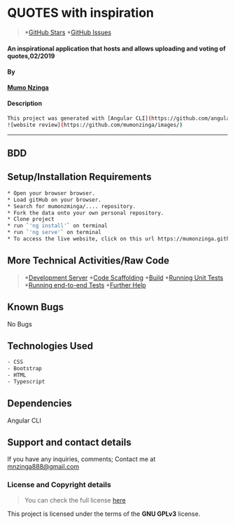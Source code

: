 # QUOTES with inspiration 
>*[GitHub Stars](https://github.com/mumonzinga/github-search/stargazers) *[GitHub Issues](https://github.com/mumonzinga/github-search/issues)

#### An inspirational  application that hosts and allows uploading and voting of quotes,02/2019

#### By 
**[Mumo Nzinga](https://github.com/mumonzinga)**

#### Description
```bash
This project was generated with [Angular CLI](https://github.com/angular/angular-cli) version 7.3.6. It is an online application that allows one to view, upload  and vote for quotes, which are themed for inspiration.
![website review](https://github.com/mumonzinga/images/)
```
---
## BDD


## Setup/Installation Requirements
```bash
* Open your browser browser.
* Load gitHub on your browser.
* Search for mumonzminga/.... repository.
* Fork the data onto your own personal repository.
* Clone project
* run `'ng install'` on terminal
* run `'ng serve'` on terminal
* To access the live website, click on this url https://mumonzinga.github.io/Quotes-s
```
## More Technical Activities/Raw Code
>*[Development Server](https://github.com/mumonzinga/github-search/blob/master/developmentserver.md)
>*[Code Scaffolding](https://github.com/mumonzinga/github-search/blob/master/codescaffolding.md)
>*[Build](https://github.com/mumonzinga/github-search/blob/master/build.md)
>*[Running Unit Tests](https://github.com/mumonzinga/github-search/blob/master/runningunittests.md)
>*[Running end-to-end Tests](https://github.com/mumonzinga/github-search/blob/master/runningendtoendtests.md)
>*[Further Help](https://github.com/mumonzinga/github-search/blob/master/furtherhelp.md)
## Known Bugs

No Bugs

## Technologies Used
```bash
- CSS 
- Bootstrap
- HTML 
- Typescript
```

## Dependencies

Angular CLI

## Support and contact details
If you have any inquiries, comments; Contact me at mnzinga888@gmail.com  


### License and Copyright details
>You can check the full license [here](https://github.com/mumonzinga/LICENSE.git)

This project is licensed under the terms of the **GNU GPLv3** license.



